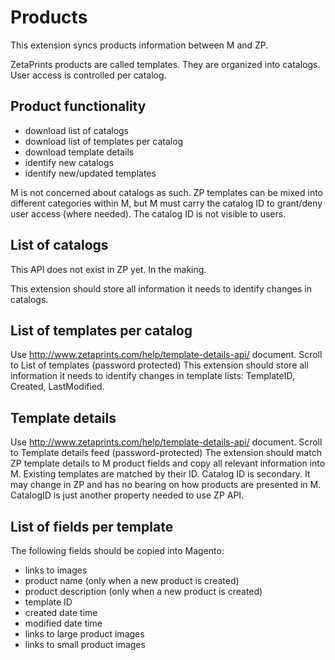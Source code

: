 # Products #
This extension syncs products information between M and ZP.

ZetaPrints products are called templates. They are organized into catalogs. User access is controlled per catalog.

## Product functionality ##
  * download list of catalogs
  * download list of templates per catalog
  * download template details
  * identify new catalogs
  * identify new/updated templates

M is not concerned about catalogs as such. ZP templates can be mixed into different categories within M, but M must carry the catalog ID to grant/deny user access (where needed). The catalog ID is not visible to users.

## List of catalogs ##
This API does not exist in ZP yet. In the making.

This extension should store all information it needs to identify changes in catalogs.

## List of templates per catalog ##
Use http://www.zetaprints.com/help/template-details-api/ document.
Scroll to List of templates (password protected)
This extension should store all information it needs to identify changes in template lists: TemplateID, Created, LastModified.

## Template details ##
Use http://www.zetaprints.com/help/template-details-api/ document.
Scroll to Template details feed (password-protected)
The extension should match ZP template details to M product fields and copy all relevant information into M.
Existing templates are matched by their ID. Catalog ID is secondary. It may change in ZP and has no bearing on how products are presented in M. CatalogID is just another property needed to use ZP API.

## List of fields per template ##
The following fields should be copied into Magento:
  * links to images
  * product name (only when a new product is created)
  * product description (only when a new product is created)
  * template ID
  * created date time
  * modified date time
  * links to large product images
  * links to small product images




